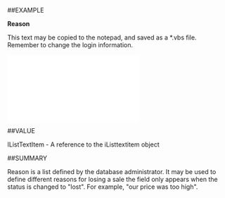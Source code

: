 
##EXAMPLE

**Reason**

This text may be copied to the notepad, and saved as a *.vbs file. Remember to change the login information.

![](..\..\Examples\vbs\SOSale.Reason.vbs.txt)


##VALUE

IListTextItem - A reference to the iListtextitem object


##SUMMARY

Reason is a list defined by the database administrator. It may be used to define different reasons for losing a sale  the field only appears when the status is changed to "lost". For example, "our price was too high".

